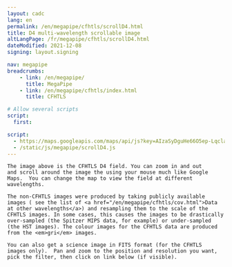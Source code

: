 ```yaml
---
layout: cadc
lang: en
permalink: /en/megapipe/cfhtls/scrollD4.html
title: D4 multi-wavelength scrollable image
altLangPage: /fr/megapipe/cfhtls/scrollD4.html
dateModified: 2021-12-08
signing: layout.signing

nav: megapipe
breadcrumbs:
    - link: /en/megapipe/
      title: MegaPipe
    - link: /en/megapipe/cfhtls/index.html
      title: CFHTLS

# Allow several scripts
script:
  first:

script: 
  - https://maps.googleapis.com/maps/api/js?key=AIzaSyDguHe66O5ep-Lqcla9a44wW_RkhB53KB4&amp;sensor=false
  - /static/js/megapipe/scrollD4.js
---
```


<div id="diag"></div>
<div id="map-canvas"></div>

<p>
  
    The image above is the CFHTLS D4 field. You can zoom in and out
    and scroll around the image the using your mouse much like Google
    Maps.  You can change the map to view the field at different
    wavelengths.
  
  
</p>


<p>
  
    The non-CFHTLS images were produced by taking publicly available
    images ( see the list of <a href="/en/megapipe/cfhtls/cov.html">Data at other wavelengths</a>) and resampling them to the scale of the
    CFHTLS images. In some cases, this causes the images to be drastically
    over-sampled (the Spitzer MIPS data, for example) or under-sampled
    (the HST images). The colour images for the CFHTLS data are produced
    from the <em>gri</em> images.
  
  
</p>

<p>
  
    You can also get a science image in FITS format (for the CFHTLS
    images only).  Pan and zoom to the position and resolution you want,
    pick the filter, then click on link below (if visible).
  
  
  
</p>
<div id="fits"></div>
